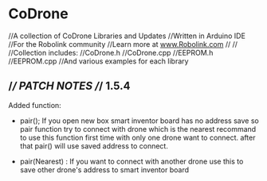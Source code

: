 # CoDrone
//A collection of CoDrone Libraries and Updates
//Written in Arduino IDE
//For the Robolink community 
//Learn more at www.Robolink.com
//
//
//Collection includes:
//CoDrone.h
//CoDrone.cpp
//EEPROM.h
//EEPROM.cpp
//And various examples for each library


/*******************************************************************/
PATCH NOTES
/*******************************************************************/
1.5.4
---------------------------------------------------------------------
Added function:

- pair(); If you open new box smart inventor board has no address save so pair function try to connect with drone which is the nearest recommand to use this function first time with only one drone want to connect. after that pair() will use saved address to connect.

- pair(Nearest) : If you want to connect with another drone use this to save other drone's address to smart inventor board
